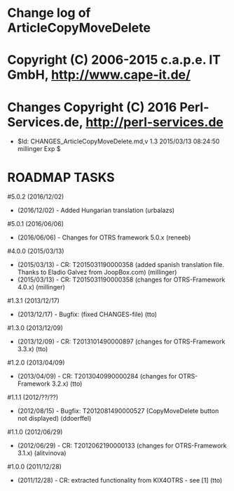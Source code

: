 # Change log of ArticleCopyMoveDelete
# Copyright (C) 2006-2015 c.a.p.e. IT GmbH, http://www.cape-it.de/
# Changes Copyright (C) 2016 Perl-Services.de, http://perl-services.de
* $Id: CHANGES_ArticleCopyMoveDelete.md,v 1.3 2015/03/13 08:24:50 millinger Exp $

# ROADMAP TASKS

#5.0.2 (2016/12/02)
* (2016/12/02) - Added Hungarian translation (urbalazs)

#5.0.1 (2016/06/06)
* (2016/06/06) - Changes for OTRS framework 5.0.x (reneeb)

#4.0.0 (2015/03/13)
* (2015/03/13) - CR: T2015031190000358 (added spanish translation file. Thanks to Eladio Galvez from JoopBox.com) (millinger)
* (2015/03/13) - CR: T2015031190000358 (changes for OTRS-Framework 4.0.x) (millinger)

#1.3.1 (2013/12/17)
* (2013/12/17) - Bugfix: (fixed CHANGES-file)  (tto)

#1.3.0 (2013/12/09)
* (2013/12/09) - CR: T2013101490000897 (changes for OTRS-Framework 3.3.x)  (tto)

#1.2.0 (2013/04/09)
* (2013/04/09) - CR: T2013040990000284 (changes for OTRS-Framework 3.2.x)  (tto)

#1.1.1 (2012/??/??)
* (2012/08/15) - Bugfix: T2012081490000527 (CopyMoveDelete button not displayed) (ddoerffel)

#1.1.0 (2012/06/29)
* (2012/06/29) - CR: T2012062190000133 (changes for OTRS-Framework 3.1.x)  (alitvinova)

#1.0.0 (2011/12/28)
* (2011/12/28) - CR: extracted functionality from KIX4OTRS - see [1] (tto)

